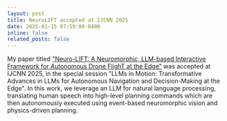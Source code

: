 ```yaml
---
layout: post
title: NeuroLIFT accepted at IJCNN 2025
date: 2025-01-15 07:59:00-0400
inline: false
related_posts: false
---
```


My paper titled <a href="https://arxiv.org/abs/2501.19259">"Neuro-LIFT: A Neuromorphic, LLM-based Interactive Framework for Autonomous Drone FlighT at the Edge"</a> was accepted at IJCNN 2025, in the special session "LLMs in Motion: Transformative Advances in LLMs for Autonomous Navigation and Decision-Making at the Edge". In this work, we leverage an LLM for natural language processing, translating human speech into high-level planning commands which are then autonomously executed using event-based neuromorphic vision and physics-driven planning.
